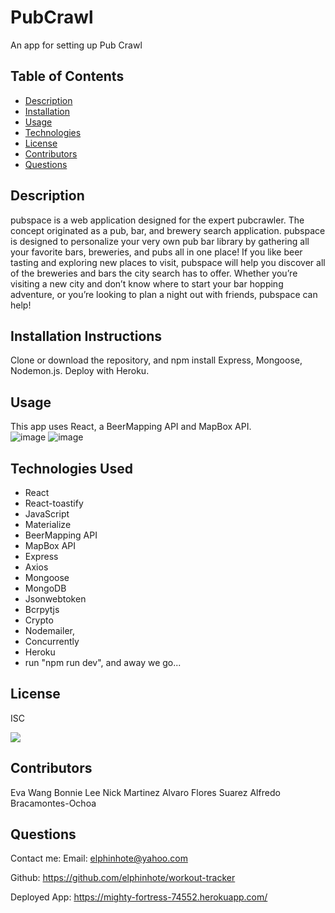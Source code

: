 # PubCrawl
An app for setting up Pub Crawl




## Table of Contents
* [Description](#description)
* [Installation](#installation)
* [Usage](#usage)
* [Technologies](#technologies)
* [License](#license)
* [Contributors](#contributors)
* [Questions](#questions)

## Description
pubspace is a web application designed for the expert pubcrawler. 
 The concept originated as a pub, bar, and brewery search application. pubspace is designed to personalize  your very own pub bar library by gathering all your favorite bars, breweries, and pubs all in one place!
If you like beer tasting and exploring new places to visit,  pubspace will help you discover all of the breweries and bars the city search has to offer.
Whether you’re visiting a new city and don’t know where to start your bar hopping adventure, or you’re looking to plan a night out with friends, pubspace can help!

## Installation Instructions
Clone or download the repository, and npm install Express, Mongoose, Nodemon.js. Deploy with Heroku.

## Usage
 This app uses React, a BeerMapping API and MapBox API.  
 ![image](https://user-images.githubusercontent.com/65749636/113517976-12bcc380-9538-11eb-8e06-40f2385aec00.png)
![image](https://user-images.githubusercontent.com/65749636/113517711-8bbb1b80-9536-11eb-9576-cbe83144f91d.png)


## Technologies Used
* React  
* React-toastify 
* JavaScript 
* Materialize 
* BeerMapping API 
* MapBox API 
* Express 
* Axios 
* Mongoose 
* MongoDB
* Jsonwebtoken 
* Bcrpytjs 
* Crypto
* Nodemailer, 
* Concurrently 
* Heroku
* run "npm run dev", and away we go...


## License
ISC

<img src="https://img.shields.io/badge/LICENSE-isc-green"/>


## Contributors
Eva Wang
Bonnie Lee
Nick Martinez
Alvaro Flores Suarez
Alfredo Bracamontes-Ochoa

## Questions
Contact me:
Email: [elphinhote@yahoo.com](elphinhote@yahoo.com)

Github: https://github.com/elphinhote/workout-tracker

Deployed App: https://mighty-fortress-74552.herokuapp.com/


